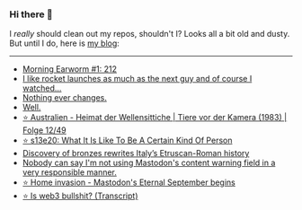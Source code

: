 ### Hi there 👋

I _really_ should clean out my repos, shouldn't I? Looks all a bit old and dusty. But until I do, here is [my blog](https://lostfocus.de/):

--- 

<!-- POST-LIST:START -->
- [Morning Earworm #1: 212](https://lostfocus.de/2022/11/17/morning-earworm-1-212/)
- [I like rocket launches as much as the next guy and of course I watched…](https://lostfocus.de/2022/11/16/230949/)
- [Nothing ever changes.](https://lostfocus.de/2022/11/16/230944/)
- [Well.](https://lostfocus.de/2022/11/15/230932/)
- [⭐️ Australien - Heimat der Wellensittiche | Tiere vor der Kamera &lpar;1983&rpar; | Folge 12/49](https://lostfocus.de/2022/11/11/230927/)
- [⭐️ s13e20: What It Is Like To Be A Certain Kind Of Person](https://lostfocus.de/2022/11/10/230926/)
- [Discovery of bronzes rewrites Italy’s Etruscan-Roman history](https://lostfocus.de/2022/11/10/discovery-of-bronzes-rewrites-italys-etruscan-roman-history/)
- [Nobody can say I&#39;m not using Mastodon&#39;s content warning field in a very responsible manner.](https://lostfocus.de/2022/11/09/230922/)
- [⭐️ Home invasion - Mastodon&#39;s Eternal September begins](https://lostfocus.de/2022/11/09/230919/)
- [⭐️ Is web3 bullshit? &lpar;Transcript&rpar;](https://lostfocus.de/2022/11/08/230918/)
<!-- POST-LIST:END -->

<!--
**lostfocus/lostfocus** is a ✨ _special_ ✨ repository because its `README.md` (this file) appears on your GitHub profile.

Here are some ideas to get you started:

- 🔭 I’m currently working on ...
- 🌱 I’m currently learning ...
- 👯 I’m looking to collaborate on ...
- 🤔 I’m looking for help with ...
- 💬 Ask me about ...
- 📫 How to reach me: ...
- 😄 Pronouns: ...
- ⚡ Fun fact: ...
-->
